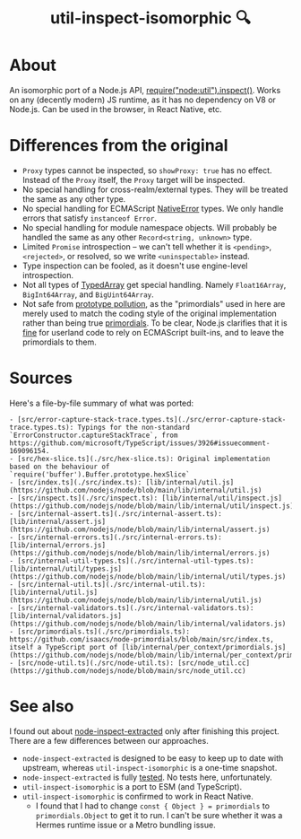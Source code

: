 <h1 align="center">util-inspect-isomorphic 🔍</h2>

# About

An isomorphic port of a Node.js API, [require("node:util").inspect()](https://nodejs.org/api/util.html#utilinspectobject-options). Works on any (decently modern) JS runtime, as it has no dependency on V8 or Node.js. Can be used in the browser, in React Native, etc.

# Differences from the original

- `Proxy` types cannot be inspected, so `showProxy: true` has no effect. Instead of the `Proxy` itself, the `Proxy` target will be inspected.
- No special handling for cross-realm/external types. They will be treated the same as any other type.
- No special handling for ECMAScript [NativeError](https://tc39.es/ecma262/multipage/fundamental-objects.html#sec-native-error-types-used-in-this-standard) types. We only handle errors that satisfy `instanceof Error`.
- No special handling for module namespace objects. Will probably be handled the same as any other `Record<string, unknown>` type.
- Limited `Promise` introspection – we can't tell whether it is `<pending>`, `<rejected>`, or resolved, so we write `<uninspectable>` instead.
- Type inspection can be fooled, as it doesn't use engine-level introspection.
- Not all types of [TypedArray](https://developer.mozilla.org/en-US/docs/Web/JavaScript/Reference/Global_Objects/TypedArray) get special handling. Namely `Float16Array`, `BigInt64Array`, and `BigUint64Array`.
- Not safe from [prototype pollution](https://learn.snyk.io/lesson/prototype-pollution/?ecosystem=javascript), as the "primordials" used in here are merely used to match the coding style of the original implementation rather than being true [primordials](https://github.com/nodejs/node/blob/main/doc/contributing/primordials.md). To be clear, Node.js clarifies that it is [fine](https://github.com/nodejs/node/blob/main/doc/contributing/primordials.md#accessing-primordials) for userland code to rely on ECMAScript built-ins, and to leave the primordials to them.

# Sources

Here's a file-by-file summary of what was ported:

```
- [src/error-capture-stack-trace.types.ts](./src/error-capture-stack-trace.types.ts): Typings for the non-standard `ErrorConstructor.captureStackTrace`, from https://github.com/microsoft/TypeScript/issues/3926#issuecomment-169096154.
- [src/hex-slice.ts](./src/hex-slice.ts): Original implementation based on the behaviour of `require('buffer').Buffer.prototype.hexSlice`
- [src/index.ts](./src/index.ts): [lib/internal/util.js](https://github.com/nodejs/node/blob/main/lib/internal/util.js)
- [src/inspect.ts](./src/inspect.ts): [lib/internal/util/inspect.js](https://github.com/nodejs/node/blob/main/lib/internal/util/inspect.js)
- [src/internal-assert.ts](./src/internal-assert.ts): [lib/internal/assert.js](https://github.com/nodejs/node/blob/main/lib/internal/assert.js)
- [src/internal-errors.ts](./src/internal-errors.ts): [lib/internal/errors.js](https://github.com/nodejs/node/blob/main/lib/internal/errors.js)
- [src/internal-util-types.ts](./src/internal-util-types.ts): [lib/internal/util/types.js](https://github.com/nodejs/node/blob/main/lib/internal/util/types.js)
- [src/internal-util.ts](./src/internal-util.ts): [lib/internal/util.js](https://github.com/nodejs/node/blob/main/lib/internal/util.js)
- [src/internal-validators.ts](./src/internal-validators.ts): [lib/internal/validators.js](https://github.com/nodejs/node/blob/main/lib/internal/validators.js)
- [src/primordials.ts](./src/primordials.ts): https://github.com/isaacs/node-primordials/blob/main/src/index.ts, itself a TypeScript port of [lib/internal/per_context/primordials.js](https://github.com/nodejs/node/blob/main/lib/internal/per_context/primordials.js)
- [src/node-util.ts](./src/node-util.ts): [src/node_util.cc](https://github.com/nodejs/node/blob/main/src/node_util.cc)
```

# See also

I found out about [node-inspect-extracted](https://github.com/hildjj/node-inspect-extracted) only after finishing this project. There are a few differences between our approaches.

- `node-inspect-extracted` is designed to be easy to keep up to date with upstream, whereas `util-inspect-isomorphic` is a one-time snapshot.
- `node-inspect-extracted` is fully [tested](https://github.com/hildjj/node-inspect-extracted/tree/main/test). No tests here, unfortunately.
- `util-inspect-isomorphic` is a port to ESM (and TypeScript).
- `util-inspect-isomorphic` is confirmed to work in React Native.
  - I found that I had to change `const { Object } = primordials` to `primordials.Object` to get it to run. I can't be sure whether it was a Hermes runtime issue or a Metro bundling issue.
